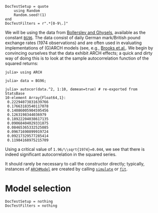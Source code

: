 ```@meta
DocTestSetup = quote
    using Random
    Random.seed!(1)
end
DocTestFilters = r".*[0-9\.]"
```

We will be using the data from [Bollerslev and Ghysels](https://doi.org/10.2307/1392425), available as the constant [`BG96`](@ref). The data consist of daily German mark/British pound exchange rates (1974 observations) and are often used in evaluating
implementations of (G)ARCH models (see, e.g., [Brooks et.al.](https://doi.org/10.1016/S0169-2070(00)00070-4). We begin by convincing ourselves that the data exhibit ARCH effects; a quick and dirty way of doing this is to look at the sample autocorrelation function of the squared returns:

```jldoctest MANUAL
julia> using ARCH

julia> data = BG96;

julia> autocor(data.^2, 1:10, demean=true) # re-exported from StatsBase
10-element Array{Float64,1}:
 0.22294073831639766
 0.17663183540117078
 0.14086005904595456
 0.1263198344036979
 0.18922204038617135
 0.09068404029331875
 0.08465365332525085
 0.09671690899919724
 0.09217329577285414
 0.11984168975215709
```

Using a critical value of ``1.96/\\sqrt{1974}=0.044``, we see that there is indeed significant autocorrelation in the squared series.

It should rarely be necessary to call the constructor directly; typically, instances of [`ARCHModel`](@ref) are created by calling [`simulate`](@ref) or [`fit`](@ref).

# Model selection
```@meta
DocTestSetup = nothing
DocTestFilters = nothing
```
